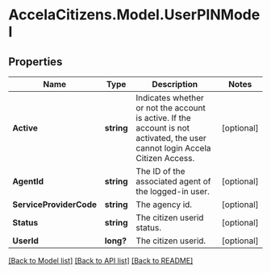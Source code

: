 # AccelaCitizens.Model.UserPINModel
## Properties

Name | Type | Description | Notes
------------ | ------------- | ------------- | -------------
**Active** | **string** | Indicates whether or not the account is active. If the account is not activated, the user cannot login Accela Citizen Access. | [optional] 
**AgentId** | **string** | The ID of the associated agent of the logged-in user. | [optional] 
**ServiceProviderCode** | **string** | The agency id. | [optional] 
**Status** | **string** | The citizen userid status. | [optional] 
**UserId** | **long?** | The citizen userid. | [optional] 

[[Back to Model list]](../README.md#documentation-for-models) [[Back to API list]](../README.md#documentation-for-api-endpoints) [[Back to README]](../README.md)

